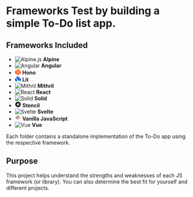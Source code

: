 # Frameworks Test by building a simple To-Do list app.

## Frameworks Included

- <img src="https://alpinejs.dev/logo.svg" width="16" height="16" alt="Alpine.js"> **Alpine**
- <img src="https://upload.wikimedia.org/wikipedia/commons/c/cf/Angular_full_color_logo.svg" width="16" height="16" alt="Angular"> **Angular**
- <img src="/hono-app/public/icon-readme.jfif" width="16" height="16" alt="Hono"> **Hono**
- <img src="/lit-app/assets/lit.png" width="16" height="16" alt="Lit"> **Lit**
- <img src="https://mithril.js.org/logo.svg" width="16" height="16" alt="Mithril"> **Mithril**
- <img src="https://upload.wikimedia.org/wikipedia/commons/a/a7/React-icon.svg" width="16" height="16" alt="React"> **React**
- <img src="/solid-app/src/assets/favicon.ico" width="16" height="16" alt="Solid"> **Solid**
- <img src="/stencil-app/src/assets/icon/icon.png" width="16" height="16" alt="Stencil"> **Stencil**
- <img src="https://upload.wikimedia.org/wikipedia/commons/1/1b/Svelte_Logo.svg" width="16" height="16" alt="Svelte"> **Svelte**
- <img src="/vanilla-app/favicon.jpg" width="16" height="16" alt="Vanilla"> **Vanilla JavaScript**
- <img src="https://upload.wikimedia.org/wikipedia/commons/9/95/Vue.js_Logo_2.svg" width="16" height="16" alt="Vue"> **Vue**

Each folder contains a standalone implementation of the To-Do app using the respective framework.

## Purpose

This project helps understand the strengths and weaknesses of each JS framework (or library). You can also determine the best fit for yourself and different projects.

